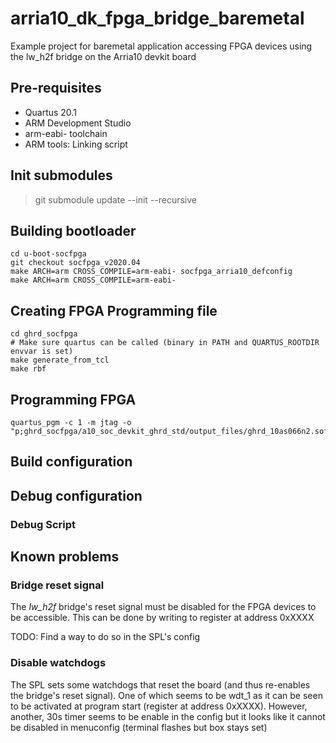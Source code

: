 # arria10_dk_fpga_bridge_baremetal
Example project for baremetal application accessing FPGA devices using the lw_h2f bridge on the Arria10 devkit board

## Pre-requisites

* Quartus 20.1
* ARM Development Studio
* arm-eabi- toolchain
* ARM tools: Linking script

## Init submodules

> git submodule update --init --recursive

## Building bootloader

````
cd u-boot-socfpga
git checkout socfpga_v2020.04
make ARCH=arm CROSS_COMPILE=arm-eabi- socfpga_arria10_defconfig
make ARCH=arm CROSS_COMPILE=arm-eabi-
````
## Creating FPGA Programming file

````
cd ghrd_socfpga
# Make sure quartus can be called (binary in PATH and QUARTUS_ROOTDIR envvar is set)
make generate_from_tcl
make rbf
````

## Programming FPGA

````
quartus_pgm -c 1 -m jtag -o "p;ghrd_socfpga/a10_soc_devkit_ghrd_std/output_files/ghrd_10as066n2.sof"
````

## Build configuration

## Debug configuration

### Debug Script

## Known problems

### Bridge reset signal

The *lw_h2f* bridge's reset signal must be disabled for the FPGA devices to be accessible. This can be done by writing to register at address 0xXXXX

TODO: Find a way to do so in the SPL's config

### Disable watchdogs

The SPL sets some watchdogs that reset the board (and thus re-enables the bridge's reset signal). One of which seems to be wdt_1 as it can be seen to be activated at program start (register at address 0xXXXX). However, another, 30s timer seems to be enable in the config but it looks like it cannot be disabled in menuconfig (terminal flashes but box stays set) 